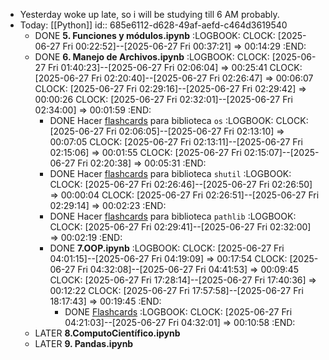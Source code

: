 - Yesterday woke up late, so i will be studying till 6 AM probably.
- Today: [[Python]]
  id:: 685e6112-d628-49af-aefd-c464d3619540
	- DONE **5. Funciones y módulos.ipynb**
	  :LOGBOOK:
	  CLOCK: [2025-06-27 Fri 00:22:52]--[2025-06-27 Fri 00:37:21] =>  00:14:29
	  :END:
	- DONE **6. Manejo de Archivos.ipynb**
	  :LOGBOOK:
	  CLOCK: [2025-06-27 Fri 01:40:23]--[2025-06-27 Fri 02:06:04] =>  00:25:41
	  CLOCK: [2025-06-27 Fri 02:20:40]--[2025-06-27 Fri 02:26:47] =>  00:06:07
	  CLOCK: [2025-06-27 Fri 02:29:16]--[2025-06-27 Fri 02:29:42] =>  00:00:26
	  CLOCK: [2025-06-27 Fri 02:32:01]--[2025-06-27 Fri 02:34:00] =>  00:01:59
	  :END:
		- DONE Hacer [flashcards]([[Flashcard]]) para biblioteca `os`
		  :LOGBOOK:
		  CLOCK: [2025-06-27 Fri 02:06:05]--[2025-06-27 Fri 02:13:10] =>  00:07:05
		  CLOCK: [2025-06-27 Fri 02:13:11]--[2025-06-27 Fri 02:15:06] =>  00:01:55
		  CLOCK: [2025-06-27 Fri 02:15:07]--[2025-06-27 Fri 02:20:38] =>  00:05:31
		  :END:
		- DONE Hacer [flashcards]([[Flashcard]]) para biblioteca `shutil`
		  :LOGBOOK:
		  CLOCK: [2025-06-27 Fri 02:26:46]--[2025-06-27 Fri 02:26:50] =>  00:00:04
		  CLOCK: [2025-06-27 Fri 02:26:51]--[2025-06-27 Fri 02:29:14] =>  00:02:23
		  :END:
		- DONE Hacer [flashcards]([[Flashcard]]) para biblioteca `pathlib`
		  :LOGBOOK:
		  CLOCK: [2025-06-27 Fri 02:29:41]--[2025-06-27 Fri 02:32:00] =>  00:02:19
		  :END:
		- DONE **7.OOP.ipynb**
		  :LOGBOOK:
		  CLOCK: [2025-06-27 Fri 04:01:15]--[2025-06-27 Fri 04:19:09] =>  00:17:54
		  CLOCK: [2025-06-27 Fri 04:32:08]--[2025-06-27 Fri 04:41:53] =>  00:09:45
		  CLOCK: [2025-06-27 Fri 17:28:14]--[2025-06-27 Fri 17:40:36] =>  00:12:22
		  CLOCK: [2025-06-27 Fri 17:57:58]--[2025-06-27 Fri 18:17:43] =>  00:19:45
		  :END:
			- DONE [Flashcards]([[Flashcard]])
			  :LOGBOOK:
			  CLOCK: [2025-06-27 Fri 04:21:03]--[2025-06-27 Fri 04:32:01] =>  00:10:58
			  :END:
	- LATER **8.ComputoCientífico.ipynb**
	- LATER **9. Pandas.ipynb**